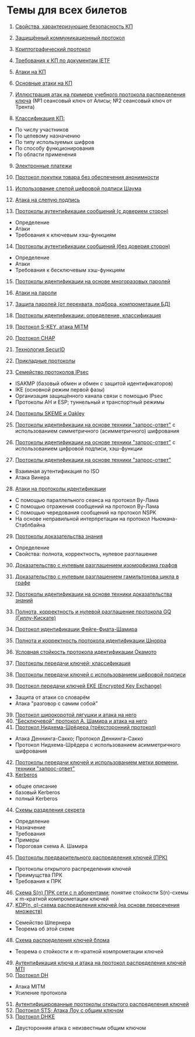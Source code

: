 # Темы для всех билетов

1. [Свойства, характеризующие безопасность КП](./topics/general.md#Свойства,-характеризующие-безопасность-КП)
2. [Защищённый коммуникационный протокол](./topics/general.md#Криптографический-протокол)
3. [Криптографический протокол](./topics/general.md#Криптографический-протокол)
4. [Требования к КП по документам IETF](./topics/general.md#Свойства-IETF)

5. [Атаки на КП](./topics/general.md#Атаки)
6. [Основные атаки на КП](./topics/general.md#Основные-атаки)
7. [Иллюстрация атак на примере учебного протокола распределения ключа](./topics/general.md#Учебные-атаки)
  (№1 сеансовый ключ от Алисы; №2 сеансовый ключ от Трента)

8. [Классификация КП:](./topics/general.md#Классификация)
  - По числу участников
  - По целевому назначению
  - По типу используемых шифров
  - По способу функционирования
  - По области применения

9. [Электронные платежи](./404.md)
10. [Протокол покупки товара без обеспечения анонимности](./404.md)
11. [Использование слепой цифровой подписи Шаума](./topics/blind-signature.md)
12. [Атака на слепую подпись](./topics/blind-signature.md#Атака)

13. [Протоколы аутентификации сообщений (с доверием сторон)](./topics/msg-auth.md)
  - Определение
  - Атаки
  - Требования к ключевым хэш-функциям

14. [Протоколы аутентификации сообщений (без доверия сторон)](./topics/msg-auth.md)
  - Определение
  - Атаки
  - Требования к бесключевым хэш-функциям

15. [Протоколы идентификации на основе многоразовых паролей](./404.md)
16. [Атаки на пароли](./404.md)
17. [Защита паролей (от перехвата, подбора, компрометации БД)](./404.md)

18. [Протоколы идентификации: определение, классификация](./404.md)
19. [Протокол S-KEY, атака MITM](./404.md)
20. [Протокол CHAP](./404.md)
21. [Технология SecurID](./404.md)

22. [Прикладные протоколы](./404.md)
23. [Семейство протоколов IPsec](./404.md)
  - ISAKMP (базовый обмен и обмен с защитой идентификаторов)
  - IKE (основной режим первой фазы)
  - Организация защищённого канала связи с помощью IPsec
  - Протоколы AH и ESP; туннельный и транспортный режимы
24. [Протоколы SKEME и Oakley](./404.md)

25. [Протоколы идентификации на основе техники "запрос-ответ"](./404.md)
с использованием симметричного (асимметричного) шифрования
26. [Протоколы идентификации на основе техники "запрос-ответ"](./404.md)
с использованием цифровой подписи, хэш-функции
27. [Протоколы идентификации на основе техники "запрос-ответ"](./404.md)
  - Взаимная аутентификация по ISO
  - Атака Винера

28. [Атаки на протоколы идентификации](./404.md)
  - С помощью параллельного сеанса на протокол Ву-Лама
  - С помощью отражения сообщений на протокол Ву-Лама
  - С помощью чередования сообщений на протокол NSPK
  - На основе неправильной интерпретации на протокол Ньюмана-Стаблбайна

29. [Протоколы доказательства знания](./404.md)
  - Определение
  - Свойства: полнота, корректность, нулевое разглашение
30. [Доказательство с нулевым разглашением изоморфизма графов](./404.md)
31. [Доказательство с нулевым разглашением гамильтонова цикла в графе](./404.md)

31. [Протоколы идентификации на основе техники доказательства знаний](./404.md)
32. [Полнота, корректность и нулевой разглашение протокола GQ (Гиллу-Кискате)](./404.md)
33. [Протокол идентификации Фейге-Фиата-Шамира](./404.md)
34. [Полнота и корректность протокола идентификации Шнорра](./404.md)
35. [Условная стойкость протокола идентификации Окамото](./404.md)

36. [Протоколы передачи ключей; классификация](./404.md)
37. [Протоколы передачи ключей с использованием цифровой подписи](./404.md)
38. [Протокол передачи ключей EKE (Encrypted Key Exchange)](./404.md)
  - Защита от атаки со словарём
  - Атака "разговор с самим собой"
39. [Протокол широкоротой лягушки и атака на него](./404.md)
40. ["Бесключевой" протокол А. Шамира и атака на него](./404.md)
41. [Протокол Нидхема-Шрёдера (трёхсторонний протокол)](./404.md)
  - Атака Деннинга-Сакко; Протокол Деннинга-Сакко
  - Протокол Нидхема-Шрёдера с использованием асимметричного шифрования
42. [Протоколы передачи ключей и использованием метки времени, техники "запрос-ответ"](./404.md)
43. [Kerberos](./404.md)
  - общее описание
  - базовый Kerberos
  - полный Kerberos

44. [Схемы разделения секрета](./404.md)
  - Определение
  - Назначение
  - Требования
  - Примеры
  - Пороговая схема А. Шамира

45. [Протоколы предварительного распределения ключей (ПРК)](./404.md)
  - Протоколы открытого распределения ключей
  - Преимущства ПРК
  - Требования к ПРК
46. [Схема S(n) ПРК сети с n абонентами;](./404.md)
    понятие стойкости S(n)-схемы к m-кратной компрометации ключей
47. [KDP(n, q)-схема распределения ключей (на основе пересечения множеств)](./404.md)
  - Семейство Шпернера
  - Теорема об этой схеме
48. [Схема распределения ключей блома](./404.md)
  - Теорема о стойкости к m-кратной компрометации ключей
49. [Аутентификация ключа и атака на протокол распределения ключей MTI](./404.md)
50. [Протокол DH](./404.md)
  - Атака MITM
  - Усиление протокола

51. [Аутентифицированные протоколы открытого распределения ключей](./404.md)
52. [Протокол STS; Атака Лоу с общим ключом](./404.md)
53. [Протокол DHKE](./404.md)
  - Двусторонняя атака с неизвестным общим ключом
